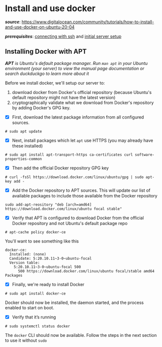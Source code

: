 # Install and use docker

**_source_**: https://www.digitalocean.com/community/tutorials/how-to-install-and-use-docker-on-ubuntu-20-04

**_prerequisites_**: [connecting with ssh](./ssh) and [initial server setup](./initial-setup)

## Installing Docker with APT

_**APT** is Ubuntu's default package manager. Run `man apt` in your Ubuntu environment (your server) to view the manual page documentation or search duckduckgo to learn more about it_

Before we install docker, we'll setup our server to:
1. download docker from Docker's official repository (because Ubuntu's default repository might not have the latest version)
2. cryptographically validate what we download from Docker's repository by adding Docker's GPG key.

- [x] First, download the latest package information from all configured sources.
```
# sudo apt update
```
- [x] Next, install packages which let `apt` use HTTPS (you may already have these installed)
```
# sudo apt install apt-transport-https ca-certificates curl software-properties-common
```
- [x] Then add the official Docker repository GPG key
```
# curl -fsSl https://download.docker.com/linux/ubuntu/gpg | sudo apt-key add -
```
- [x] Add the Docker repository to APT sources. This will update our list of available packages to include those available from the Docker repository
```
sudo add-apt-reository "deb [arch=amd64] https://download.docker.com/linux/ubuntu focal stable"
```
- [x] Verify that APT is configured to download Docker from the official Docker repository and not Ubuntu's default package repo
```
# apt-cache policy docker-ce
```
You'll want to see something like this
```
docker-ce:
  Installed: (none)
  Candidate: 5:20.10.11~3-0~ubuntu-focal
  Version table:
    5:20.10.11~3-0~ubuntu-focal 500
      500 https://download.docker.com/linux/ubuntu focal/stable amd64 Packages
```

- [x] Finally, we're ready to install Docker
```
# sudo apt install docker-ce
```
Docker should now be installed, the daemon started, and the process enabled to start on boot.

- [x] Verify that it’s running
```
# sudo systemctl status docker
```
The `docker` CLI should now be available. Follow the steps in the next section to use it without `sudo`